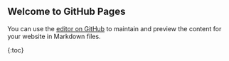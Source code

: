 ## Welcome to GitHub Pages

You can use the [editor on GitHub](https://github.com/lucas-natraj/blog/edit/master/index.md) to maintain and preview the content for your website in Markdown files.

{:toc}
